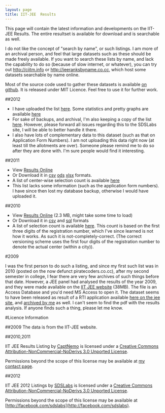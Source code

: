 ```yaml
---
layout: page
title: IIT-JEE  Results
---
```


This page will contain the latest information and developments on the IIT-JEE Results. The entire resultset is available for download and is searchable as well. 

I do not like the concept of "search by name", or such listings. I am more of an archival person, and feel that large datasets such as these should be made freely available. If you want to search these lists by name, and lack the capability to do so (because of slow internet, or whatever), you can try out <http://ciitm.info> or <http://jeeranksbyname.co.cc>, which host some datasets searchable by name online. 

Most of the source code used to gather these datasets is available [on github](https://github.com/captn3m0/iitjee/). It is released under MIT Licence. Feel free to use it for further work.

##2012

  * I have uploaded the list [here](http://jee.sdslabs.co/). Some statistics and pretty graphs are available [here](http://jee.sdslabs.co/graph/)
  * For sake of backups, and archival, I'm also keeping a copy of the list [here](2012.html). However, please forward all issues regarding this to the SDSLabs site, I will be able to better handle it there.
  * I also have lots of complementary data to this dataset (such as that on Application Form Numbers). I am not uploading this data right now (at least till the allotments are over). Someone please remind me to do so after they are done with. I'm sure people would find it interesting.

##2011

  * View [Results Online](./2011.html)
  * Or Download it in [csv](./2011.csv) [ods](./2011.ods) [xlsx](2011.xlsx) formats.
  * A list of center-wise selection count is available [here](./center.html)
  * This list lacks some information (such as the application form numbers). I have since then lost my database backup, otherwise I would have uploaded it.

##2010

  * View [Results Online](./2010.html) (2.3 MB, might take some time to load)
  * Or Download it in [csv](./2010.csv) and [sql](./2010.sql) formats
  * A list of selection count is available [here](./2010.center.html). This count is based on the first three digits of the registration number, which I've since learned is not how it works. As such it is not-completely-correct. (The correct versioning scheme uses the first four digits of the registration number to denote the actual center (within a city)).

#2009

I was the first person to do such a listing, and since my first such list was in 2010 (posted on the now defunct piratecoders.co.cc), after my second semester in college, I fear there are very few archives of such things before that date. However, a JEE panel had analysed the results of the year 2009, and they were made available on the [IIT JEE website](http://jee.iitr.ernet.in/images/jee2009.mdb) (38MB). The file is an Access Database and you'd need MS Access to open it. The dataset seems to have been released as result of a RTI application available [here on the jee site](http://jee.iitr.ernet.in/images/SG-06112009-10.pdf), and [archived by me](SG-06112009-10.pdf) as well. I can't seem to find the pdf with the results analysis. If anyone finds such a thing, please let me know.

#Licence Information

##2009
The data is from the IIT-JEE website. 

##2010,2011

IIT JEE Results Listing by [CaptNemo](http://captnemo.in/) is licensed under a [Creative Commons Attribution-NonCommercial-NoDerivs 3.0 Unported License](http://creativecommons.org/licenses/by-nc-nd/3.0/).

Permissions beyond the scope of this license may be available at [my contact page](http://captnemo.in/contact). 

##2012

IIT JEE 2012 Listings by [SDSLabs](http://jee.sdslabs.co/) is licensed under a [Creative Commons Attribution-NonCommercial-NoDerivs 3.0 Unported License](http://creativecommons.org/licenses/by-nc-nd/3.0/).

Permissions beyond the scope of this license may be available at [http://facebook.com/sdslabs](http://facebook.com/sdslabs). 